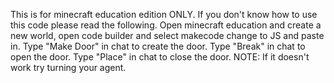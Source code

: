 This is for minecraft education edition ONLY.
If you don't know how to use this code please read the following.
Open minecraft education and create a new world, open code builder and select makecode change to JS and paste in.
Type "Make Door" in chat to create the door.
Type "Break" in chat to open the door.
Type "Place" in chat to close the door.
NOTE: If it doesn't work try turning your agent.
